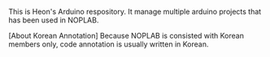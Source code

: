 This is Heon's Arduino respository.
It manage multiple arduino projects that has been used in NOPLAB.

[About Korean Annotation]
Because NOPLAB is consisted with Korean members only, code annotation is usually written in Korean.
